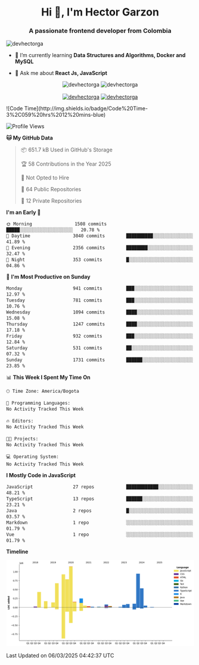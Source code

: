 <h1 align="center">Hi 👋, I'm Hector Garzon</h1>
<h3 align="center">A passionate frontend developer from Colombia</h3>

<p align="left"> <img src="https://komarev.com/ghpvc/?username=devhectorga" alt="devhectorga" /> </p>

- 🌱 I’m currently learning **Data Structures and Algorithms, Docker and MySQL**

- 💬 Ask me about **React Js, JavaScript**

<p align="center"> <img src="https://github-readme-stats.vercel.app/api?username=devhectorga&count_private=true&show_icons=true" alt="devhectorga" /> <img src="https://github-readme-stats.vercel.app/api/top-langs/?username=devhectorga&layout=compact" alt="devhectorga" /></p>

<p align="center">
<a href="https://twitter.com/devhectorga" target="blank"><img align="center" src="https://cdn.jsdelivr.net/npm/simple-icons@3.0.1/icons/twitter.svg" alt="devhectorga" height="20" width="20" /></a>
<a href="https://linkedin.com/in/devhectorga" target="blank"><img align="center" src="https://cdn.jsdelivr.net/npm/simple-icons@3.0.1/icons/linkedin.svg" alt="devhectorga" height="20" width="20" /></a>
</p>
<!--START_SECTION:waka-->
![Code Time](http://img.shields.io/badge/Code%20Time-3%2C059%20hrs%2012%20mins-blue)

![Profile Views](http://img.shields.io/badge/Profile%20Views-0-blue)

**🐱 My GitHub Data** 

> 📦 651.7 kB Used in GitHub's Storage 
 > 
> 🏆 58 Contributions in the Year 2025
 > 
> 🚫 Not Opted to Hire
 > 
> 📜 64 Public Repositories 
 > 
> 🔑 12 Private Repositories 
 > 
**I'm an Early 🐤** 

```text
🌞 Morning                1508 commits        █████░░░░░░░░░░░░░░░░░░░░   20.78 % 
🌆 Daytime                3040 commits        ██████████░░░░░░░░░░░░░░░   41.89 % 
🌃 Evening                2356 commits        ████████░░░░░░░░░░░░░░░░░   32.47 % 
🌙 Night                  353 commits         █░░░░░░░░░░░░░░░░░░░░░░░░   04.86 % 
```
📅 **I'm Most Productive on Sunday** 

```text
Monday                   941 commits         ███░░░░░░░░░░░░░░░░░░░░░░   12.97 % 
Tuesday                  781 commits         ███░░░░░░░░░░░░░░░░░░░░░░   10.76 % 
Wednesday                1094 commits        ████░░░░░░░░░░░░░░░░░░░░░   15.08 % 
Thursday                 1247 commits        ████░░░░░░░░░░░░░░░░░░░░░   17.18 % 
Friday                   932 commits         ███░░░░░░░░░░░░░░░░░░░░░░   12.84 % 
Saturday                 531 commits         ██░░░░░░░░░░░░░░░░░░░░░░░   07.32 % 
Sunday                   1731 commits        ██████░░░░░░░░░░░░░░░░░░░   23.85 % 
```


📊 **This Week I Spent My Time On** 

```text
🕑︎ Time Zone: America/Bogota

💬 Programming Languages: 
No Activity Tracked This Week

🔥 Editors: 
No Activity Tracked This Week

🐱‍💻 Projects: 
No Activity Tracked This Week

💻 Operating System: 
No Activity Tracked This Week
```

**I Mostly Code in JavaScript** 

```text
JavaScript               27 repos            ████████████░░░░░░░░░░░░░   48.21 % 
TypeScript               13 repos            ██████░░░░░░░░░░░░░░░░░░░   23.21 % 
Java                     2 repos             █░░░░░░░░░░░░░░░░░░░░░░░░   03.57 % 
Markdown                 1 repo              ░░░░░░░░░░░░░░░░░░░░░░░░░   01.79 % 
Vue                      1 repo              ░░░░░░░░░░░░░░░░░░░░░░░░░   01.79 % 
```



**Timeline**

![Lines of Code chart](https://raw.githubusercontent.com/devHectorGa/devHectorGa/master/assets/bar_graph.png)


 Last Updated on 06/03/2025 04:42:37 UTC
<!--END_SECTION:waka-->
